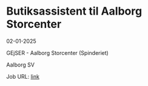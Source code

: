 # Butiksassistent til Aalborg Storcenter
02-01-2025

GEjSER - Aalborg Storcenter (Spinderiet)

Aalborg SV

Job URL: [link](https://www.jobindex.dk/jobannonce/r12943991/butiksassistent-til-aalborg-storcenter)


